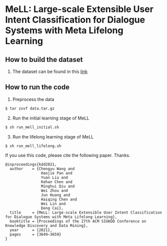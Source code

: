 # MeLL: Large-scale Extensible User Intent Classification for Dialogue Systems with Meta Lifelong Learning


## How to build the dataset
1. The dataset can be found in this [link](https://atp-modelzoo-sh.oss-cn-shanghai.aliyuncs.com/release/Mell/data.tar.gz) 


## How to run the code
1. Preprocess the data
```bash
$ tar zxvf data.tar.gz
```

2. Run the initial learning stage of MeLL
```bash
$ sh run_mell_initial.sh
```

3. Run the lifelong learning stage of MeLL
```bash
$ sh run_mell_lifelong.sh
```


If you use this code, please cite the following paper. Thanks.

```
@inproceedings{kdd2021,
  author    = {Chengyu Wang and
                Haojie Pan and
                Yuan Liu and
                Kehan Chen and
                Minghui Qiu and
                Wei Zhou and
                Jun Huang and
                Haiqing Chen and
                Wei Lin and
                Deng Cai},
  title     = {MeLL: Large-scale Extensible User Intent Classification for Dialogue Systems with Meta Lifelong Learning},
  booktitle = {Proceedings of the 27th ACM SIGKDD Conference on Knowledge Discovery and Data Mining},
  year      = {2021},
  pages     = {3649–3659}
}
```
